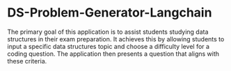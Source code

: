 # DS-Problem-Generator-Langchain
The primary goal of this application is to assist students studying data structures in their exam preparation. It achieves this by allowing students to input a specific data structures topic and choose a difficulty level for a coding question. The application then presents a question that aligns with these criteria.

